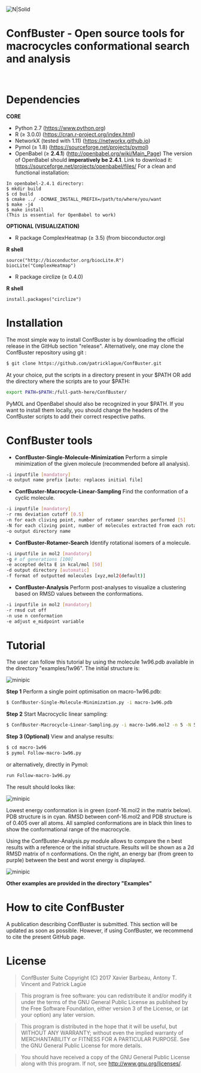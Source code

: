 ![N|Solid](http://132.203.89.236/ConfBuster/confbuster.png)
# ConfBuster - Open source tools for macrocycles conformational search and analysis

&nbsp;

# Dependencies
**CORE**
- Python 2.7 (https://www.python.org)
- R (≥ 3.0.0) (https://cran.r-project.org/index.html)
- NetworkX (tested with 1.11) (https://networkx.github.io)
- Pymol (≥ 1.8) (https://sourceforge.net/projects/pymol)
- OpenBabel (≥ **2.4.1**) (http://openbabel.org/wiki/Main_Page)
The version of OpenBabel should **imperatively be 2.4.1**.
Link to download it: https://sourceforge.net/projects/openbabel/files/
For a clean and functional installation:
 ```{sh}
In openbabel-2.4.1 directory:
$ mkdir build
$ cd build
$ cmake ../ -DCMAKE_INSTALL_PREFIX=/path/to/where/you/want
$ make -j4
$ make install
(This is essential for OpenBabel to work)
```
**OPTIONAL (VISUALIZATION)**
- R package ComplexHeatmap (≥ 3.5) (from bioconductor.org)

**R shell**
 ```{r}
source("http://bioconductor.org/biocLite.R")
biocLite("ComplexHeatmap")
```
- R package circlize (≥ 0.4.0)

**R shell**
 ```{r}
install.packages("circlize")
```
# Installation
The most simple way to install ConfBuster is by downloading the official release in the GitHub section "release". Alternatively, one may clone the ConfBuster repository using git :
 ```sh
$ git clone https://github.com/patricklague/ConfBuster.git
  ```
At your choice, put the scripts in a directory present in your $PATH OR add the directory where the scripts are to your $PATH:
   ```sh
 export PATH=$PATH:/full-path-here/ConfBuster/
   ```
 PyMOL and OpenBabel should also be recognized in your $PATH. If you want to install them locally, you should change the headers of the ConfBuster scripts to add their correct respective paths.
 
# ConfBuster tools
- **ConfBuster-Single-Molecule-Minimization**
Perform a simple minimization of the given molecule (recommended before all analysis).
 ```sh
 -i inputfile [mandatory]
 -o output name prefix [auto: replaces initial file]
  ```

  - **ConfBuster-Macrocycle-Linear-Sampling**
 Find the conformation of a cyclic molecule.
  ```sh
-i inputfile [mandatory]
-r rms deviation cutoff [0.5]
-n for each cliving point, number of rotamer searches performed [5] 
-N for each cliving point, number of molecules extracted from each rotamer search [5] 
-o output directory name
```
- **ConfBuster-Rotamer-Search**
Identify rotational isomers of a molecule.
 ```sh
-i inputfile in mol2 [mandatory] 
-g # of generations [100] 
-e accepted delta E in kcal/mol [50] 
-d output directory [automatic]
-f format of outputted molecules [xyz,mol2(default)]
 ```
 - **ConfBuster-Analysis**
 Perform post-analyses to visualize a clustering based on RMSD values between the conformations.
 ```sh 
 -i inputfile in mol2 [mandatory] 
 -r rmsd cut off 
 -n use n conformation
 -e adjust e_midpoint variable
  ```
# Tutorial
The user can follow this tutorial by using the molecule 1w96.pdb available in the directory "examples/1w96".
The initial structure is:

![minipic](http://132.203.89.236/ConfBuster/macro-1w96-1.png)

**Step 1**
Perform a single point optimisation on macro-1w96.pdb:
 ```sh
$ ConfBuster-Single-Molecule-Minimization.py -i macro-1w96.pdb
  ```
**Step 2**
Start Macrocyclic linear sampling:
 ```sh
 $ ConfBuster-Macrocycle-Linear-Sampling.py -i macro-1w96.mol2 -n 5 -N 5 -r 0.5
  ```
**Step 3 (Optional)**
View and analyse results:
 ```sh
$ cd macro-1w96
$ pymol Follow-macro-1w96.py
  ```
 or alternatively, directly in Pymol:
   ```sh
  run Follow-macro-1w96.py
  ```
 The result should looks like:

![minipic](http://132.203.89.236/ConfBuster/conformational-range-3.png)

Lowest energy conformation is in green (conf-16.mol2 in the matrix below). PDB structure is in cyan. RMSD between conf-16.mol2 and PDB structure is of 0.405 over all atoms. All sampled conformations are in black thin lines to show the conformational range of the macrocycle.
 
Using the ConfBuster-Analysis.py module allows to compare the n best results with a reference or the initial structure. Results will be shown as a 2d RMSD matrix of n conformations. On the right, an energy bar (from green to purple) between the best and worst energy is displayed.

![minipic](http://132.203.89.236/ConfBuster/Heatmap_20.png)

**Other examples are provided in the directory "Examples"**

# How to cite ConfBuster
A publication describing ConfBuster is submitted. This section will be updated as soon as possible. However, if using ConfBuster, we recommend to cite the present GitHub page.
# License
>ConfBuster Suite
>Copyright (C) 2017  Xavier Barbeau, Antony T. Vincent and Patrick Lagüe

>This program is free software: you can redistribute it and/or modify
>it under the terms of the GNU General Public License as published by
>the Free Software Foundation, either version 3 of the License, or
>(at your option) any later version.

>This program is distributed in the hope that it will be useful,
>but WITHOUT ANY WARRANTY; without even the implied warranty of
>MERCHANTABILITY or FITNESS FOR A PARTICULAR PURPOSE.  See the
>GNU General Public License for more details.

>You should have received a copy of the GNU General Public License
>along with this program.  If not, see http://www.gnu.org/licenses/.


